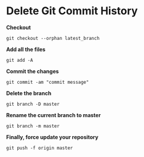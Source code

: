 # Delete Git Commit History

**Checkout**

`git checkout --orphan latest_branch`



**Add all the files**

`git add -A`



**Commit the changes**

`git commit -am "commit message"`



**Delete the branch**

`git branch -D master`



**Rename the current branch to master**

`git branch -m master`



**Finally, force update your repository**

`git push -f origin master`
